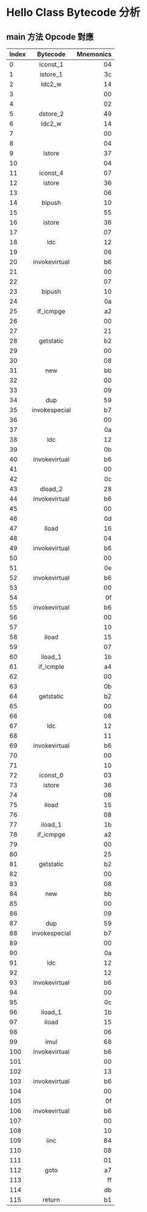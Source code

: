 # Hello Class Bytecode 分析 

## main 方法 Opcode 對應

Index | Bytecode | Mnemonics
------|:--------:|---------:|
0   | iconst_1      | 04
1   | istore_1      | 3c
2   | ldc2_w        | 14
3   |               | 00
4   |               | 02
5   | dstore_2      | 49
6   | ldc2_w        | 14
7   |               | 00
8   |               | 04
9   | lstore        | 37
10  |               | 04
11  | iconst_4      | 07
12  | istore        | 36
13  |               | 06
14  | bipush        | 10
15  |               | 55
16  | istore        | 36
17  |               | 07
18  | ldc           | 12
19  |               | 06
20  | invokevirtual | b6
21  |               | 00
22  |               | 07
23  | bipush        | 10
24  |               | 0a
25  | if_icmpge     | a2
26  |               | 00
27  |               | 21
28  | getstatic     | b2
29  |               | 00
30  |               | 08
31  | new           | bb
32  |               | 00
33  |               | 09
34  | dup           | 59
35  | invokespecial | b7
36  |               | 00
37  |               | 0a
38  | ldc           | 12
39  |               | 0b
40  | invokevirtual | b6
41  |               | 00
42  |               | 0c
43  | dload_2       | 28
44  | invokevirtual | b6
45  |               | 00
46  |               | 0d
47  | lload         | 16
48  |               | 04
49  | invokevirtual | b6
50  |               | 00
51  |               | 0e
52  | invokevirtual | b6
53  |               | 00
54  |               | 0f
55  | invokevirtual | b6
56  |               | 00
57  |               | 10
58  | iload         | 15
59  |               | 07
60  | iload_1       | 1b
61  | if_icmple     | a4
62  |               | 00
63  |               | 0b
64  | getstatic     | b2
65  |               | 00
66  |               | 08
67  | ldc           | 12
68  |               | 11
69  | invokevirtual | b6
70  |               | 00
71  |               | 10
72  | iconst_0      | 03
73  | istore        | 36
74  |               | 08
75  | iload         | 15
76  |               | 08
77  | iload_1       | 1b
78  | if_icmpge     | a2
79  |               | 00
80  |               | 25
81  | getstatic     | b2
82  |               | 00
83  |               | 08
84  | new           | bb
85  |               | 00
86  |               | 09
87  | dup           | 59
88  | invokespecial | b7
89  |               | 00
90  |               | 0a
91  | ldc           | 12
92  |               | 12
93  | invokevirtual | b6
94  |               | 00
95  |               | 0c
96  | iload_1       | 1b
97  | iload         | 15
98  |               | 06
99  | imul          | 68
100 | invokevirtual | b6
101 |               | 00
102 |               | 13
103 | invokevirtual | b6
104 |               | 00
105 |               | 0f
106 | invokevirtual | b6
107 |               | 00
108 |               | 10
109 | iinc          | 84
110 |               | 08
111 |               | 01
112 | goto          | a7
113 |               | ff
114 |               | db
115 | return        | b1
